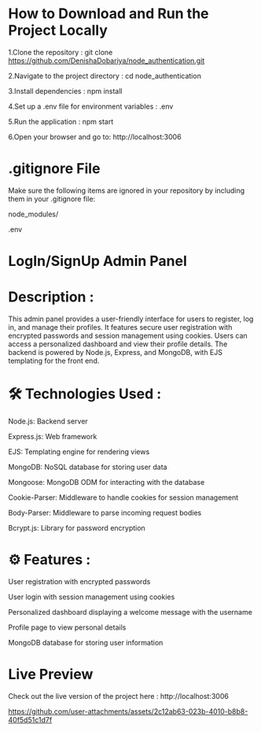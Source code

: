  # How to Download and Run the Project Locally
 
1.Clone the repository :
   git clone https://github.com/DenishaDobariya/node_authentication.git
   
2.Navigate to the project directory : 
   cd node_authentication

3.Install dependencies : 
  npm install

4.Set up a .env file for environment variables : 
  .env

5.Run the application :
   npm start

6.Open your browser and go to:
http://localhost:3006

 # .gitignore File
Make sure the following items are ignored in your repository by including them in your .gitignore file:

node_modules/

.env

# LogIn/SignUp Admin Panel

# Description :
This admin panel provides a user-friendly interface for users to register, log in, and manage their profiles. It features secure user registration with encrypted passwords and session management using cookies. Users can access a personalized dashboard and view their profile details. The backend is powered by Node.js, Express, and MongoDB, with EJS templating for the front end.


# 🛠️ Technologies Used :

Node.js: Backend server

Express.js: Web framework

EJS: Templating engine for rendering views

MongoDB: NoSQL database for storing user data

Mongoose: MongoDB ODM for interacting with the database

Cookie-Parser: Middleware to handle cookies for session management

Body-Parser: Middleware to parse incoming request bodies

Bcrypt.js: Library for password encryption


# ⚙️ Features :

User registration with encrypted passwords

User login with session management using cookies

Personalized dashboard displaying a welcome message with the username

Profile page to view personal details

MongoDB database for storing user information

# Live Preview
Check out the live version of the project here : http://localhost:3006



https://github.com/user-attachments/assets/2c12ab63-023b-4010-b8b8-40f5d51c1d7f



